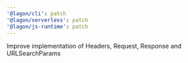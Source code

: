 ```yaml
---
'@lagon/cli': patch
'@lagon/serverless': patch
'@lagon/js-runtime': patch
---
```


Improve implementation of Headers, Request, Response and URLSearchParams
